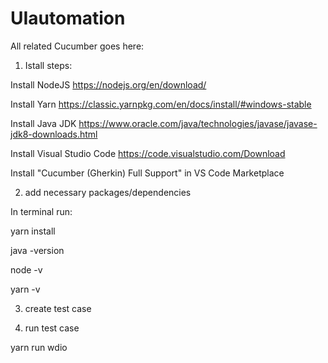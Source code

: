 # UIautomation

All related Cucumber goes here:

1. Istall steps:

Install NodeJS  https://nodejs.org/en/download/

Install Yarn  https://classic.yarnpkg.com/en/docs/install/#windows-stable

Install Java JDK  https://www.oracle.com/java/technologies/javase/javase-jdk8-downloads.html

Install Visual Studio Code  https://code.visualstudio.com/Download

Install "Cucumber (Gherkin) Full Support" in VS Code Marketplace



2. add necessary packages/dependencies

In terminal run:

yarn install

java -version

node -v

yarn -v


3. create test case

4. run test case

yarn run wdio
